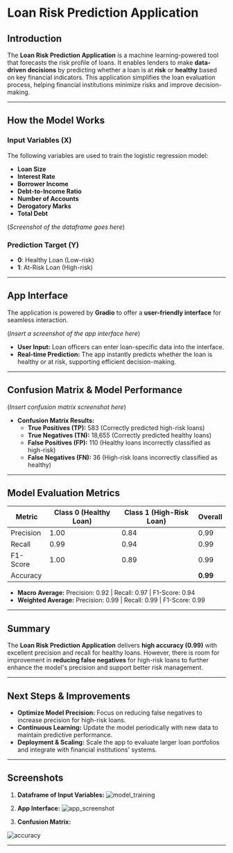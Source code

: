 # Loan Risk Prediction Application

## Introduction
The **Loan Risk Prediction Application** is a machine learning-powered tool that forecasts the risk profile of loans. It enables lenders to make **data-driven decisions** by predicting whether a loan is at **risk** or **healthy** based on key financial indicators. This application simplifies the loan evaluation process, helping financial institutions minimize risks and improve decision-making.

---

## How the Model Works

### Input Variables (X)
The following variables are used to train the logistic regression model:

- **Loan Size**  
- **Interest Rate**  
- **Borrower Income**  
- **Debt-to-Income Ratio**  
- **Number of Accounts**  
- **Derogatory Marks**  
- **Total Debt**  

(*Screenshot of the dataframe goes here*)  

### Prediction Target (Y)
- **0**: Healthy Loan (Low-risk)  
- **1**: At-Risk Loan (High-risk)

---

## App Interface
The application is powered by **Gradio** to offer a **user-friendly interface** for seamless interaction.

(*Insert a screenshot of the app interface here*)  

- **User Input:** Loan officers can enter loan-specific data into the interface.
- **Real-time Prediction:** The app instantly predicts whether the loan is healthy or at risk, supporting efficient decision-making.

---

## Confusion Matrix & Model Performance

(*Insert confusion matrix screenshot here*)

- **Confusion Matrix Results:**
  - **True Positives (TP):** 583 (Correctly predicted high-risk loans)  
  - **True Negatives (TN):** 18,655 (Correctly predicted healthy loans)  
  - **False Positives (FP):** 110 (Healthy loans incorrectly classified as high-risk)  
  - **False Negatives (FN):** 36 (High-risk loans incorrectly classified as healthy)  

---

## Model Evaluation Metrics

| **Metric**            | **Class 0 (Healthy Loan)** | **Class 1 (High-Risk Loan)** | **Overall**  |
|-----------------------|----------------------------|-----------------------------|--------------|
| Precision             | 1.00                       | 0.84                        | 0.99         |
| Recall                | 0.99                       | 0.94                        | 0.99         |
| F1-Score              | 1.00                       | 0.89                        | 0.99         |
| Accuracy              |                            |                             | **0.99**     |

- **Macro Average:** Precision: 0.92 | Recall: 0.97 | F1-Score: 0.94  
- **Weighted Average:** Precision: 0.99 | Recall: 0.99 | F1-Score: 0.99  

---

## Summary

The **Loan Risk Prediction Application** delivers **high accuracy (0.99)** with excellent precision and recall for healthy loans. However, there is room for improvement in **reducing false negatives** for high-risk loans to further enhance the model's precision and support better risk management.

---

## Next Steps & Improvements

- **Optimize Model Precision:** Focus on reducing false negatives to increase precision for high-risk loans.
- **Continuous Learning:** Update the model periodically with new data to maintain predictive performance.
- **Deployment & Scaling:** Scale the app to evaluate larger loan portfolios and integrate with financial institutions' systems.

---

## Screenshots

1. **Dataframe of Input Variables:**
 ![model_training](https://github.com/user-attachments/assets/dc738f7b-6211-453c-8d9f-086defca7ba3)


2. **App Interface:**
 ![app_screenshot](https://github.com/user-attachments/assets/d90c9d16-72df-4190-a2ea-6ac3185714b1)


3. **Confusion Matrix:**

![accuracy](https://github.com/user-attachments/assets/46a0e2d6-2ae0-4dee-9a2e-00a3ff20b09f)

---
